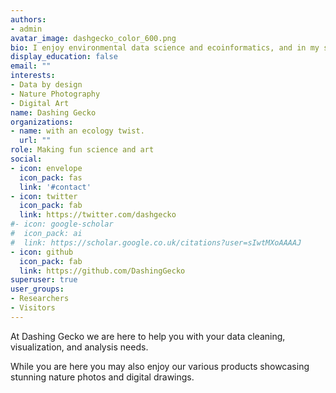 ```yaml
---
authors:
- admin
avatar_image: dashgecko_color_600.png
bio: I enjoy environmental data science and ecoinformatics, and in my spare time I take nature photos and make digital art.
display_education: false
email: ""
interests:
- Data by design 
- Nature Photography
- Digital Art
name: Dashing Gecko
organizations:
- name: with an ecology twist.
  url: ""
role: Making fun science and art
social:
- icon: envelope
  icon_pack: fas
  link: '#contact'
- icon: twitter
  icon_pack: fab
  link: https://twitter.com/dashgecko
#- icon: google-scholar
#  icon_pack: ai
#  link: https://scholar.google.co.uk/citations?user=sIwtMXoAAAAJ
- icon: github
  icon_pack: fab
  link: https://github.com/DashingGecko
superuser: true
user_groups:
- Researchers
- Visitors
---
```


At Dashing Gecko we are here to help you with your data cleaning, visualization, and analysis needs. 

While you are here you may also enjoy our various products showcasing stunning nature photos and digital drawings. 
